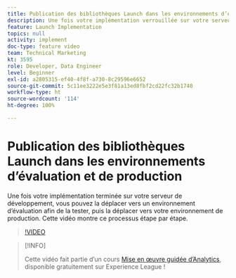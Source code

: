 ```yaml
---
title: Publication des bibliothèques Launch dans les environnements d’évaluation et de production
description: Une fois votre implémentation verrouillée sur votre serveur de développement, vous pouvez la déplacer vers un environnement d’évaluation afin de la tester, puis la déplacer vers votre environnement de production. Cette vidéo montre ce processus étape par étape.
feature: Launch Implementation
topics: null
activity: implement
doc-type: feature video
team: Technical Marketing
kt: 3595
role: Developer, Data Engineer
level: Beginner
exl-id: a2805315-ef40-4f8f-a730-8c29596e6652
source-git-commit: 5c11ee3222e5e3f81a13ed8fbf2cd22fc32b1740
workflow-type: ht
source-wordcount: '114'
ht-degree: 100%

---
```


# Publication des bibliothèques Launch dans les environnements d’évaluation et de production

Une fois votre implémentation terminée sur votre serveur de développement, vous pouvez la déplacer vers un environnement d’évaluation afin de la tester, puis la déplacer vers votre environnement de production. Cette vidéo montre ce processus étape par étape.

>[!VIDEO](https://video.tv.adobe.com/v/28777/?quality=12)

>[!INFO]
>
> Cette vidéo fait partie d’un cours [Mise en œuvre guidée d’Analytics](https://experienceleague.adobe.com/?recommended=Analytics-D-1-2019.1), disponible gratuitement sur Experience League !